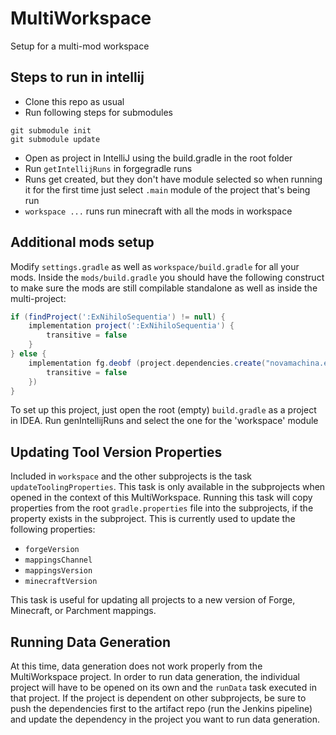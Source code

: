 # MultiWorkspace

Setup for a multi-mod workspace

## Steps to run in intellij

- Clone this repo as usual
- Run following steps for submodules

```
git submodule init
git submodule update
```

- Open as project in IntelliJ using the build.gradle in the root folder
- Run `getIntellijRuns` in forgegradle runs
- Runs get created, but they don't have module selected so when running it for the first time just select `.main` module of the project that's being run
- `workspace ...` runs run minecraft with all the mods in workspace

## Additional mods setup

Modify `settings.gradle` as well as `workspace/build.gradle` for all your mods.
Inside the `mods/build.gradle` you should have the following construct to make sure the mods are still compilable standalone as well as inside the multi-project:

```groovy
if (findProject(':ExNihiloSequentia') != null) {
    implementation project(':ExNihiloSequentia') {
        transitive = false
    }
} else {
    implementation fg.deobf (project.dependencies.create("novamachina.exnihilosequentia:ExNihiloSequentia:${exnihilo_version}") {
        transitive = false
    })
}
```

To set up this project, just open the root (empty) `build.gradle` as a project in IDEA. Run genIntellijRuns and select the one for the 'workspace' module

## Updating Tool Version Properties

Included in `workspace` and the other subprojects is the task `updateToolingProperties`. This task is only available in the subprojects when opened in the context of this MultiWorkspace.
Running this task will copy properties from the root `gradle.properties` file into the subprojects, if the property exists in the subproject. This is currently used to update the following properties:

- `forgeVersion`
- `mappingsChannel`
- `mappingsVersion`
- `minecraftVersion`

This task is useful for updating all projects to a new version of Forge, Minecraft, or Parchment mappings.

## Running Data Generation

At this time, data generation does not work properly from the MultiWorkspace project. In order to run data generation, the individual project will have to be opened on its own and the `runData` task executed in that project. If the project is dependent on other subprojects, be sure to push the dependencies first to the artifact repo (run the Jenkins pipeline) and update the dependency in the project you want to run data generation.